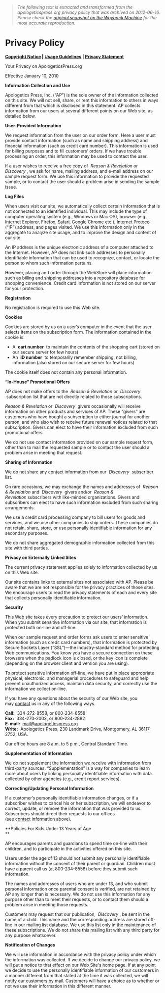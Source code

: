 > *The following text is extracted and transformed from the apologeticspress.org privacy policy that was archived on 2012-06-16. Please check the [original snapshot on the Wayback Machine](https://web.archive.org/web/20120616013826id_/http%3A//www.apologeticspress.org/PrivacyPolicy.aspx) for the most accurate reproduction.*

# Privacy Policy

**[Copyright Notice](https://web.archive.org/Copyright.aspx) | [Usage Guidelines](https://web.archive.org/Usage.aspx) | [Privacy Statement](https://web.archive.org/PrivacyPolicy.aspx)**

  
Your Privacy on ApologeticsPress.org

Effective January 10, 2010

**Information Collection and Use**

  
Apologetics Press, Inc. (“AP”) is the sole owner of the information collected on this site. We will not sell, share, or rent this information to others in ways different from that which is disclosed in this statement. AP collects information from our users at several different points on our Web site, as detailed below.

**User-Provided Information**

We request information from the user on our order form. Here a user must provide contact information (such as name and shipping address) and financial information (such as credit card number). This information is used for billing purposes and to fill customers’ orders. If we have trouble processing an order, this information may be used to contact the user.

If a user wishes to receive a free copy of  _Reason & Revelation_ or  _Discovery_ , we ask for name, mailing address, and e-mail address on our sample request form. We use this information to provide the requested sample, or to contact the user should a problem arise in sending the sample issue.

**Log Files**

When users visit our site, we automatically collect certain information that is not connected to an identified individual. This may include the type of computer operating system (e.g., Windows or Mac OS), browser (e.g., Internet Explorer, Firefox, Safari, Google Chrome etc.), Internet Protocol (“IP”) address, and pages visited. We use this information only in the aggregate to analyze site usage, and to improve the design and content of our site.

An IP address is the unique electronic address of a computer attached to the Internet. However, AP does not link such addresses to personally identifiable information that can be used to recognize, contact, or locate the person to whom such information pertains.

However, placing and order through the WebStore will place information such as billing and shipping addresses into a repository database for shopping convenience. Credit card information is not stored on our server for your protection.

**Registration**

No registration is required to use this Web site.

**Cookies**

Cookies are stored by us on a user’s computer in the event that the user selects items on the subscription form. The information contained in the cookie is:

  * A  **cart number**  to maintain the contents of the shopping cart (stored on our secure server for few hours)
  * An  **ID number**  to temporarily remember shipping, not billing, information (also stored on our secure server for few hours)



The cookie itself does not contain any personal information.

**“In-House” Promotional Offers**

AP does not make offers to the  _Reason & Revelation_ or  _Discovery_  subscription list that are not directly related to those subscriptions.

_Reason & Revelation_ or  _Discovery_  givers occasionally will receive information on other products and services of AP. These “givers” are customers who have bought a subscription to either journal for another person, and who also wish to receive future renewal notices related to that subscription. Givers can elect to have their information excluded from such promotional offers.

We do not use contact information provided on our sample request form, other than to mail the requested sample or to contact the user should a problem arise in meeting that request.

**Sharing of Information**

We do not share any contact information from our  _Discovery_  subscriber list.

On rare occasions, we may exchange the names and addresses of  _Reason & Revelation_ and  _Discovery_  givers and/or  _Reason & Revelation_ subscribers with like-minded organizations. Givers and subscribers can elect to have such information excluded from such sharing arrangements.

We use a credit card processing company to bill users for goods and services, and we use other companies to ship orders. These companies do not retain, share, store, or use personally identifiable information for any secondary purposes.

We do not share aggregated demographic information collected from this site with third parties.

**Privacy on Externally Linked Sites**

The current privacy statement applies solely to information collected by us on this Web site.

Our site contains links to external sites not associated with AP. Please be aware that we are not responsible for the privacy practices of those sites. We encourage users to read the privacy statements of each and every site that collects personally identifiable information.

**Security**

This Web site takes every precaution to protect our users’ information. When you submit sensitive information via our site, that information is protected both on-line and off-line.

When our sample request and order forms ask users to enter sensitive information (such as credit card numbers), that information is protected by Secure Sockets Layer (“SSL”)—the industry-standard method for protecting Web communications. You know you have a secure connection on these browsers when the padlock icon is closed, or the key icon is complete (depending on the browser client and version you are using).

To protect sensitive information off-line, we have put in place appropriate physical, electronic, and managerial procedures to safeguard and help prevent unauthorized access, maintain data security, and correctly use the information we collect on-line.

If you have any questions about the security of our Web site, you may [contact](https://web.archive.org/ContactUs.aspx) us in any of the following ways.

**Call:**  334-272-8558, or 800-234-8558  
**Fax:**  334-270-2002, or 800-234-2882  
**E-mail:**  [mail@apologeticspress.org](mailto:mail@apologeticspress.org)  
**Write:**  Apologetics Press, 230 Landmark Drive, Montgomery, AL 36117-2752, USA.

Our office hours are 8 a.m. to 5 p.m., Central Standard Time.

**Supplementation of Information**

We do not supplement the information we receive with information from third-party sources. “Supplementation” is a way for companies to learn more about users by linking personally identifiable information with data collected by other agencies (e.g., credit report services).

**Correcting/Updating Personal Information**

If a customer’s personally identifiable information changes, or if a subscriber wishes to cancel his or her subscription, we will endeavor to correct, update, or remove the information that was provided to us. Subscribers should direct their requests to our offices (see [contact](https://web.archive.org/PrivacyPolicy.aspx#Contact) information above).

**Policies For Kids Under 13 Years of Age  
**

AP encourages parents and guardians to spend time on-line with their children, and to participate in the activities offered on this site.

Users under the age of 13 should not submit any personally identifiable information without the consent of their parent or guardian. Children must have a parent call us (at 800-234-8558) before they submit such information.

The names and addresses of users who are under 13, and who submit personal information once parental consent is verified, are not retained by AP any longer than is necessary. We do not use this information for any purpose other than to meet their requests, or to contact them should a problem arise in meeting those requests.

Customers may request that our publication,  _Discovery_ , be sent in the name of a child. This name and the corresponding address are stored off-line in our mailing list database. We use this list only in the maintenance of these subscriptions. We do not share this mailing list with any third party for any purpose whatsoever.

**Notification of Changes**

We will use information in accordance with the privacy policy under which the information was collected. If we decide to change our privacy policy, we will put a notice to that effect on our Web Site's home page. If at any point we decide to use the personally identifiable information of our customers in a manner different from that stated at the time it was collected, we will notify our customers by mail. Customers will have a choice as to whether or not we use their information in this different manner.
